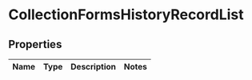 # CollectionFormsHistoryRecordList

## Properties
Name | Type | Description | Notes
------------ | ------------- | ------------- | -------------
